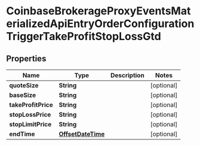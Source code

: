 
# CoinbaseBrokerageProxyEventsMaterializedApiEntryOrderConfigurationTriggerTakeProfitStopLossGtd

## Properties
Name | Type | Description | Notes
------------ | ------------- | ------------- | -------------
**quoteSize** | **String** |  |  [optional]
**baseSize** | **String** |  |  [optional]
**takeProfitPrice** | **String** |  |  [optional]
**stopLossPrice** | **String** |  |  [optional]
**stopLimitPrice** | **String** |  |  [optional]
**endTime** | [**OffsetDateTime**](OffsetDateTime.md) |  |  [optional]



